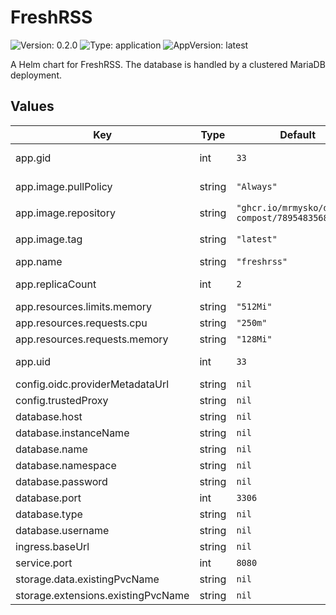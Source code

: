 # FreshRSS

![Version: 0.2.0](https://img.shields.io/badge/Version-0.2.0-informational?style=flat-square) ![Type: application](https://img.shields.io/badge/Type-application-informational?style=flat-square) ![AppVersion: latest](https://img.shields.io/badge/AppVersion-latest-informational?style=flat-square)

A Helm chart for FreshRSS. The database is handled by a clustered MariaDB deployment.

## Values

| Key | Type | Default | Description |
|-----|------|---------|-------------|
| app.gid | int | `33` | Runtime group |
| app.image.pullPolicy | string | `"Always"` | Image pull policy |
| app.image.repository | string | `"ghcr.io/mrmysko/docker-compost/789548356823"` | App image |
| app.image.tag | string | `"latest"` | Image version |
| app.name | string | `"freshrss"` |  |
| app.replicaCount | int | `2` | Number of pods |
| app.resources.limits.memory | string | `"512Mi"` |  |
| app.resources.requests.cpu | string | `"250m"` |  |
| app.resources.requests.memory | string | `"128Mi"` |  |
| app.uid | int | `33` | Runtime user |
| config.oidc.providerMetadataUrl | string | `nil` |  |
| config.trustedProxy | string | `nil` |  |
| database.host | string | `nil` |  |
| database.instanceName | string | `nil` |  |
| database.name | string | `nil` |  |
| database.namespace | string | `nil` |  |
| database.password | string | `nil` |  |
| database.port | int | `3306` |  |
| database.type | string | `nil` |  |
| database.username | string | `nil` |  |
| ingress.baseUrl | string | `nil` |  |
| service.port | int | `8080` | App port |
| storage.data.existingPvcName | string | `nil` |  |
| storage.extensions.existingPvcName | string | `nil` |  |
